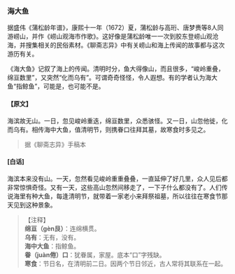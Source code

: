 <script type="text/javascript">
    var head = document.getElementsByTagName('head')[0];
    cssURL = '/public/liao.css';
    linkTag = document.createElement('link');
    linkTag.href = cssURL;
    linkTag.setAttribute('type','text/css');
    linkTag.setAttribute('rel','stylesheet');
    head.appendChild(linkTag);
</script>
### 海大鱼

据盛伟《蒲松龄年谱》，康熙十一年（1672）夏，蒲松龄与高珩、唐梦赉等8人同游崂山，并作《崂山观海市作歌》。这好像是蒲松龄唯一一次到胶东登崂山观沧海，并搜集相关的民俗素材。《聊斋志异》中有关崂山和海上传闻的故事都与这次游历有关。

《海大鱼》记叙了海上的传闻。清明时分，鱼大得像山，而且很多，“峻岭重叠，绵亘数里”，又突然“化而乌有”。可谓奇奇怪怪，令人遐想。有的学者认为海大鱼“指鲸鱼”，可能是，也可能不是。

#### 【原文】
<section>
海滨故无山。一日，忽见峻岭重迭，绵亘数里，众悉骇怪。又一日，山忽他徙，化而乌有。相传海中大鱼，值清明节，则携眷口往拜其墓，故寒食时多见之。

</section>

> 据《聊斋志异》手稿本

#### [白话]
<aside>

海滨本来没有山。一天，忽然看见峻岭重重叠叠，一直延伸了好几里，众人见后都非常惊惧奇怪。又有一天，这些高山忽然间移走了，一下子什么都没有了。人们传说海里有种大鱼，每逢清明节，就带着一家老小来拜祭祖墓，所以往往在寒食节那天见到这种景象。

</aside>

> 【注释】  
<b>绵亘（gèn艮）</b>：连绵横贯。  
<b>乌有</b>：无有，没有。  
<b>海中大鱼</b>：指鲸鱼。  
<b>眷（juàn倦）口</b>：犹眷属，家屋。底本“口”字残缺。  
<b>寒食</b>：节日名，在清明前二日。因两个节日邻近，古人常将其联系在一起。  
